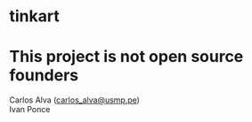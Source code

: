 tinkart
=======
This project is not open source
founders 
=======
Carlos Alva (carlos_alva@usmp.pe) <br>
Ivan Ponce  

